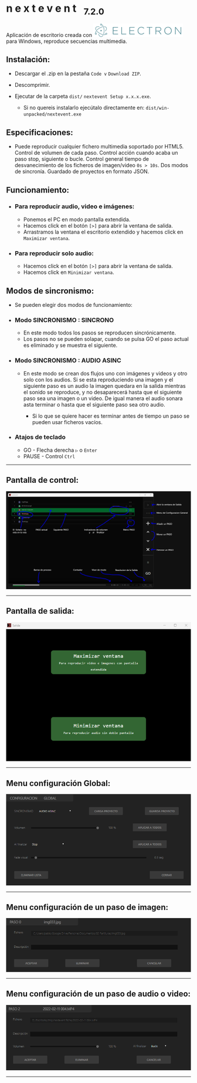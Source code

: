 # n e x t e v e n t &nbsp;    <sub> 7.2.0</sub> 

Aplicación de escritorio creada con  [![N|Solid](src/img/electron.svg)](https://www.electronjs.org/) para  Windows, reproduce secuencias multimedia. 
## Instalación:
* Descargar el .zip en la pestaña `Code v`  `Download ZIP`.
* Descomprimir.
* Ejecutar de la carpeta `dist/` `nextevent Setup x.x.x.exe`.

  * Si no quereis instalarlo ejecútalo directamente en:
`dist/win-unpacked/nextevent.exe`
## Especificaciones:
* Puede reproducir cualquier fichero multimedia soportado por HTML5.
Control de volumen de cada paso.
Control acción cuando acaba un paso stop, siguiente o bucle.
Control general tiempo de desvanecimiento de los ficheros de imagen/video ` 0s > 10s `.
Dos modos de sincronía.
Guardado de proyectos en formato JSON. 



## Funcionamiento:
* ### Para  reproducir audio, video e imágenes: 
  * Ponemos el PC en modo pantalla extendida.
  * Hacemos click en el botón `[>]` para abrir la ventana de salida.
  * Arrastramos la ventana el escritorio extendido y hacemos click en ` Maximizar ventana `.

* ### Para reproducir solo audio:
  * Hacemos click en el botón `[>]` para abrir la ventana de salida.
  * Hacemos click en ` Minimizar ventana `.


## Modos de sincronismo:
* Se pueden elegir dos modos de funcionamiento:
* ### Modo SINCRONISMO : SINCRONO
  * En este modo todos los pasos se reproducen sincrónicamente.
  * Los pasos no se pueden solapar, cuando se pulsa GO el paso actual es eliminado y se muestra el siguiente.
* ### Modo SINCRONISMO : AUDIO ASINC
  * En este modo se crean dos flujos uno con imágenes y videos y otro solo con los audios.
Si se esta reproduciendo una imagen y el siguiente paso es un audio la imagen quedara en la salida 
mientras el sonido se reproduce, y no desaparecerá hasta que el siguiente paso sea una imagen o un video.
De igual manera el audio sonara asta terminar o hasta que el siguiente paso sea otro audio.

    * Si lo que se quiere hacer es terminar antes de tiempo un paso se pueden usar ficheros vacíos.

* ### Atajos de teclado
  * GO - Flecha derecha  ` ▷ ` o  `Enter`
  * PAUSE - Control  `Ctrl`

***
## Pantalla de control:
![](src/img/ControlPrincipal.png)
***
## Pantalla de salida:
![](src/img/Salida.png)
***
## Menu configuración Global:
![](src/img/ConfiguracionGlobal.png)
***
## Menu configuración de un paso de imagen:
![](src/img/ConfiguracionPasoImg.png)
***
## Menu configuración de un paso de audio o video:
![](src/img/ConfiguracionPasoAudioVideo.png)
***
